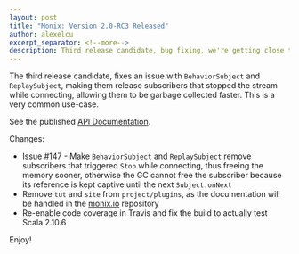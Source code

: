 ```yaml
---
layout: post
title: "Monix: Version 2.0-RC3 Released"
author: alexelcu
excerpt_separator: <!--more-->
description: Third release candidate, bug fixing, we're getting close to final ó‿ó
---
```


The third release candidate, fixes an issue with `BehaviorSubject`
and `ReplaySubject`, making them release subscribers that stopped
the stream while connecting, allowing them to be garbage collected
faster. This is a very common use-case.

<!--more-->

See the published [API Documentation](/api/2.0-RC3/).

Changes:

- [Issue #147](https://github.com/monix/monix/issues/147) - Make `BehaviorSubject` and `ReplaySubject` 
  remove subscribers that triggered `Stop` while connecting, thus freeing
  the memory sooner, otherwise the GC cannot free the subscriber because
  its reference is kept captive until the next `Subject.onNext`
- Remove `tut` and `site` from `project/plugins`, as the documentation will
  be handled in the [monix.io](https://github.com/monix/monix.io) repository
- Re-enable code coverage in Travis and fix the build to actually test Scala 2.10.6

Enjoy!
